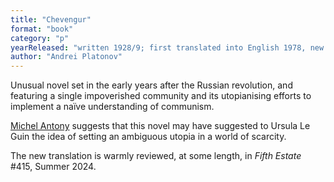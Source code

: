 ```yaml
---
title: "Chevengur"
format: "book"
category: "p"
yearReleased: "written 1928/9; first translated into English 1978, new translation 2023"
author: "Andrei Platonov"
---
```

Unusual novel set in the early years after the Russian revolution, and featuring a single impoverished community and its utopianising efforts to implement a naïve understanding of communism.</p>

<a href="https://translate.google.com/translate?depth=1&pto=aue&rurl=translate.google.co.uk&sl=fr&sp=nmt4&tl=en&u=http://www.acratie.eu/FTPUTOP/U3B-FERM.DOC">
Michel Antony</a> suggests that this novel may have suggested to Ursula Le Guin the idea of setting an ambiguous utopia in a world of scarcity.

The new translation is warmly reviewed, at some length, in _Fifth Estate_ #415, Summer 2024.

